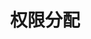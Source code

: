 ---
title: "权限分配"
draft: false
# page title background image
# bg_image: "images/backgrounds/page-title.jpg"
# meta description
description : ""
pagenumber: ""
---